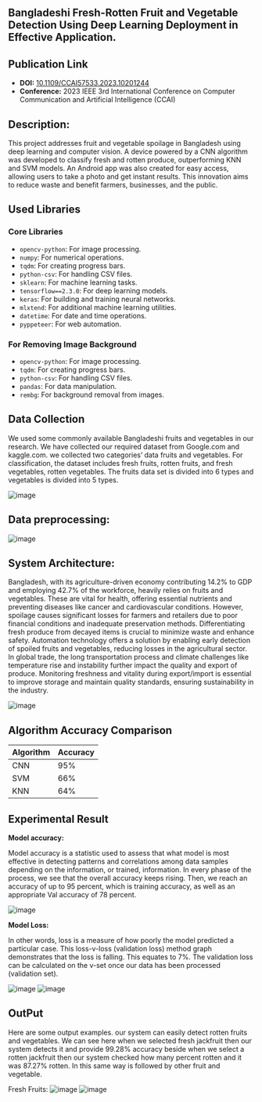 ## Bangladeshi Fresh-Rotten Fruit and Vegetable Detection Using Deep Learning Deployment in Effective Application.

## Publication Link

- **DOI:** [10.1109/CCAI57533.2023.10201244](https://doi.org/10.1109/CCAI57533.2023.10201244)  
- **Conference:** 2023 IEEE 3rd International Conference on Computer Communication and Artificial Intelligence (CCAI)
## Description:
<p>
This project addresses fruit and vegetable spoilage in Bangladesh using deep learning and computer vision. A device powered by a CNN algorithm was developed to classify fresh and rotten produce, outperforming KNN and SVM models. An Android app was also created for easy access, allowing users to take a photo and get instant results. This innovation aims to reduce waste and benefit farmers, businesses, and the public.
</p>

## Used Libraries

### Core Libraries
- `opencv-python`: For image processing.
- `numpy`: For numerical operations.
- `tqdm`: For creating progress bars.
- `python-csv`: For handling CSV files.
- `sklearn`: For machine learning tasks.
- `tensorflow==2.3.0`: For deep learning models.
- `keras`: For building and training neural networks.
- `mlxtend`: For additional machine learning utilities.
- `datetime`: For date and time operations.
- `pyppeteer`: For web automation.

### For Removing Image Background
- `opencv-python`: For image processing.
- `tqdm`: For creating progress bars.
- `python-csv`: For handling CSV files.
- `pandas`: For data manipulation.
- `rembg`: For background removal from images.

## Data Collection
<p>We used some commonly available Bangladeshi fruits and vegetables in our research. We have collected our required dataset from Google.com and kaggle.com. we collected two categories’ data fruits and vegetables. For classification, the dataset includes fresh fruits, rotten fruits, and fresh vegetables, rotten vegetables. The fruits data set is divided into 6 types and vegetables is divided into 5 types.</p>

![image](https://github.com/user-attachments/assets/349dd59a-807b-43bb-94b3-5afa0097d80f)

## Data preprocessing:
![image](https://github.com/user-attachments/assets/9d2b0f0d-ecd5-404e-9278-0f9f7ad5dfb7)

## System Architecture:
<p> Bangladesh, with its agriculture-driven economy contributing 14.2% to GDP and employing 42.7% of the workforce, heavily relies on fruits and vegetables. These are vital for health, offering essential nutrients and preventing diseases like cancer and cardiovascular conditions. However, spoilage causes significant losses for farmers and retailers due to poor financial conditions and inadequate preservation methods. Differentiating fresh produce from decayed items is crucial to minimize waste and enhance safety. Automation technology offers a solution by enabling early detection of spoiled fruits and vegetables, reducing losses in the agricultural sector. In global trade, the long transportation process and climate challenges like temperature rise and instability further impact the quality and export of produce. Monitoring freshness and vitality during export/import is essential to improve storage and maintain quality standards, ensuring sustainability in the industry.
</p>

![image](https://github.com/user-attachments/assets/47c4f4c4-68fb-4408-99dd-19600509f87e)



## Algorithm Accuracy Comparison

| Algorithm | Accuracy |
|-----------|----------|
| CNN       | 95%      |
| SVM       | 66%      |
| KNN       | 64%      |


## Experimental Result

**Model accuracy:** 
<p>Model accuracy is a statistic used to assess that what model is most effective in detecting patterns and correlations among data samples depending on the information, or trained, information. In every phase of the process, we see that the overall accuracy keeps rising. Then, we reach an accuracy of up to 95 percent, which is training accuracy, as well as an appropriate Val accuracy of 78 percent.</p>

![image](https://github.com/user-attachments/assets/8abe7673-d69e-4add-809b-c4fa2eb38cf5)

**Model Loss:**
<P>
  In other words, loss is a measure of how poorly the model predicted a particular case. This loss-v-loss (validation loss) method graph demonstrates that the loss is falling. This equates to 7%. The validation loss can be calculated on the v-set once our data has been processed (validation set).
</P>

![image](https://github.com/user-attachments/assets/4913f0c1-5234-4df0-a226-3ceb1ded1ae5)
![image](https://github.com/user-attachments/assets/a6a472c9-5c44-4479-9be1-5331d112ba69)

## **OutPut**
<p>Here are some output examples. our system can easily detect rotten fruits and vegetables. We can see here when we selected fresh jackfruit then our system detects it and provide 99.28% accuracy beside when we select a rotten jackfruit then our system checked how many percent rotten and it was 87.27% rotten. In this same way is followed by other fruit and vegetable.</p>


Fresh Fruits:
![image](https://github.com/user-attachments/assets/e16912af-d29e-4d49-ad66-b9680e740041)
![image](https://github.com/user-attachments/assets/65e606c4-f317-4083-b961-fdfa3ff6e070)




